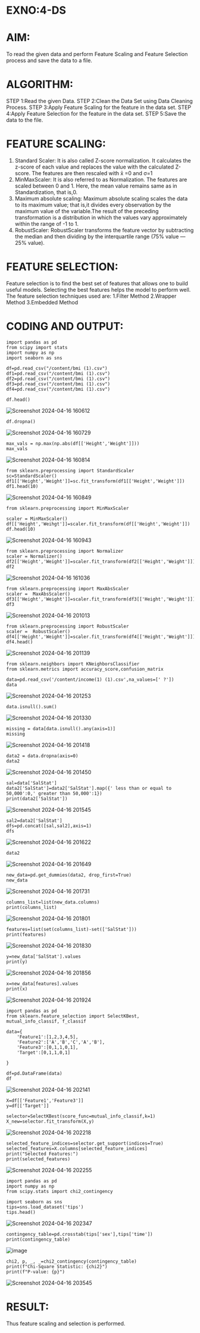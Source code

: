 # EXNO:4-DS
# AIM:
To read the given data and perform Feature Scaling and Feature Selection process and save the
data to a file.

# ALGORITHM:
STEP 1:Read the given Data.
STEP 2:Clean the Data Set using Data Cleaning Process.
STEP 3:Apply Feature Scaling for the feature in the data set.
STEP 4:Apply Feature Selection for the feature in the data set.
STEP 5:Save the data to the file.

# FEATURE SCALING:
1. Standard Scaler: It is also called Z-score normalization. It calculates the z-score of each value and replaces the value with the calculated Z-score. The features are then rescaled with x̄ =0 and σ=1
2. MinMaxScaler: It is also referred to as Normalization. The features are scaled between 0 and 1. Here, the mean value remains same as in Standardization, that is,0.
3. Maximum absolute scaling: Maximum absolute scaling scales the data to its maximum value; that is,it divides every observation by the maximum value of the variable.The result of the preceding transformation is a distribution in which the values vary approximately within the range of -1 to 1.
4. RobustScaler: RobustScaler transforms the feature vector by subtracting the median and then dividing by the interquartile range (75% value — 25% value).

# FEATURE SELECTION:
Feature selection is to find the best set of features that allows one to build useful models. Selecting the best features helps the model to perform well.
The feature selection techniques used are:
1.Filter Method
2.Wrapper Method
3.Embedded Method

# CODING AND OUTPUT:
```
import pandas as pd
from scipy import stats
import numpy as np
import seaborn as sns
```
```
df=pd.read_csv("/content/bmi (1).csv")
df1=pd.read_csv("/content/bmi (1).csv")
df2=pd.read_csv("/content/bmi (1).csv")
df3=pd.read_csv("/content/bmi (1).csv")
df4=pd.read_csv("/content/bmi (1).csv")
```
```
df.head()
```
![Screenshot 2024-04-16 160612](https://github.com/Anusharonselva/EXNO-4-DS/assets/119405600/b679364c-c039-40bf-8969-2ce47e4cee22)
```
df.dropna()
```
![Screenshot 2024-04-16 160729](https://github.com/Anusharonselva/EXNO-4-DS/assets/119405600/21e2db4c-16f2-408f-9436-083db5f334ba)
```
max_vals = np.max(np.abs(df[['Height','Weight']]))
max_vals
```
![Screenshot 2024-04-16 160814](https://github.com/Anusharonselva/EXNO-4-DS/assets/119405600/0be461e2-d30f-4344-b946-ba1890a06fd8)
```
from sklearn.preprocessing import StandardScaler
sc=StandardScaler()
df1[['Height','Weight']]=sc.fit_transform(df1[['Height','Weight']])
df1.head(10)
```
![Screenshot 2024-04-16 160849](https://github.com/Anusharonselva/EXNO-4-DS/assets/119405600/7237e9e5-ae88-494a-a907-5ff2da9316b2)
```
from sklearn.preprocessing import MinMaxScaler
```
```
scaler = MinMaxScaler()
df[['Height','Weihgt']]=scaler.fit_transform(df[['Height','Weight']])
df.head(10)
```
![Screenshot 2024-04-16 160943](https://github.com/Anusharonselva/EXNO-4-DS/assets/119405600/ff65fe24-96bd-408b-83a9-6b193b352f86)
```
from sklearn.preprocessing import Normalizer
scaler = Normalizer()
df2[['Height','Weight']]=scaler.fit_transform(df2[['Height','Weight']])
df2
```
![Screenshot 2024-04-16 161036](https://github.com/Anusharonselva/EXNO-4-DS/assets/119405600/7eaea797-2848-402b-a1f9-e5b192a0bbcc)
```
from sklearn.preprocessing import MaxAbsScaler
scaler =  MaxAbsScaler()
df3[['Height','Weight']]=scaler.fit_transform(df3[['Height','Weight']])
df3
```
![Screenshot 2024-04-16 201013](https://github.com/Anusharonselva/EXNO-4-DS/assets/119405600/129987b2-931b-49e9-b264-3c70ea9733b5)
```
from sklearn.preprocessing import RobustScaler
scaler =  RobustScaler()
df4[['Height','Weight']]=scaler.fit_transform(df4[['Height','Weight']])
df4.head()
```
![Screenshot 2024-04-16 201139](https://github.com/Anusharonselva/EXNO-4-DS/assets/119405600/ccd25eea-502a-4129-9696-3167f5ffd99b)
```
from sklearn.neighbors import KNeighborsClassifier
from sklearn.metrics import accuracy_score,confusion_matrix
```
```
data=pd.read_csv('/content/income(1) (1).csv',na_values=[' ?'])
data
```
![Screenshot 2024-04-16 201253](https://github.com/Anusharonselva/EXNO-4-DS/assets/119405600/b3aedff6-9a3a-4b06-be82-5d636c099003)
```
data.isnull().sum()
```
![Screenshot 2024-04-16 201330](https://github.com/Anusharonselva/EXNO-4-DS/assets/119405600/80ef2909-b382-43d0-b707-310ed6279f23)
```
missing = data[data.isnull().any(axis=1)]
missing
```
![Screenshot 2024-04-16 201418](https://github.com/Anusharonselva/EXNO-4-DS/assets/119405600/c970672c-0be4-4998-bc52-80277975d1aa)
```
data2 = data.dropna(axis=0)
data2
```
![Screenshot 2024-04-16 201450](https://github.com/Anusharonselva/EXNO-4-DS/assets/119405600/66ebe610-256a-45d8-9a5b-a736f7b13917)
```
sal=data['SalStat']
data2['SalStat']=data2['SalStat'].map({' less than or equal to 50,000':0,' greater than 50,000':1})
print(data2['SalStat'])
```
![Screenshot 2024-04-16 201545](https://github.com/Anusharonselva/EXNO-4-DS/assets/119405600/2c04a96a-4693-4370-ba3c-515c8ea3e94d)
```
sal2=data2['SalStat']
dfs=pd.concat([sal,sal2],axis=1)
dfs
```
![Screenshot 2024-04-16 201622](https://github.com/Anusharonselva/EXNO-4-DS/assets/119405600/a46fc0d9-cc3f-4ec8-a4a9-8fd77ba8991b)
```
data2
```
![Screenshot 2024-04-16 201649](https://github.com/Anusharonselva/EXNO-4-DS/assets/119405600/c8444a71-6129-4bc0-8deb-c9cc61edc15b)
```
new_data=pd.get_dummies(data2, drop_first=True)
new_data
```
![Screenshot 2024-04-16 201731](https://github.com/Anusharonselva/EXNO-4-DS/assets/119405600/9a843098-fb65-46f2-8244-aa83d5881af1)
```
columns_list=list(new_data.columns)
print(columns_list)
```
![Screenshot 2024-04-16 201801](https://github.com/Anusharonselva/EXNO-4-DS/assets/119405600/3dafffd5-d2b0-42cc-b69c-35cd20e4ce04)
```
features=list(set(columns_list)-set(['SalStat']))
print(features)
```
![Screenshot 2024-04-16 201830](https://github.com/Anusharonselva/EXNO-4-DS/assets/119405600/5354b558-8f78-4fac-9918-d5a62183eb73)
```
y=new_data['SalStat'].values
print(y)
```
![Screenshot 2024-04-16 201856](https://github.com/Anusharonselva/EXNO-4-DS/assets/119405600/b5403ca0-ccbb-4d05-863c-7060548526c7)
```
x=new_data[features].values
print(x)
```
![Screenshot 2024-04-16 201924](https://github.com/Anusharonselva/EXNO-4-DS/assets/119405600/de691ffc-a1b2-42e4-b5a7-dc23f0fdfb50)
```
import pandas as pd
from sklearn.feature_selection import SelectKBest, mutual_info_classif, f_classif
```
```
data={
    'Feature1':[1,2,3,4,5],
    'Feature2':['A','B','C','A','B'],
    'Feature3':[0,1,1,0,1],
    'Target':[0,1,1,0,1]

}
```
```
df=pd.DataFrame(data)
df
```
![Screenshot 2024-04-16 202141](https://github.com/Anusharonselva/EXNO-4-DS/assets/119405600/64228545-2aa1-401f-a857-cd6f4a6f3303)
```
X=df[['Feature1','Feature3']]
y=df[['Target']]
```
```
selector=SelectKBest(score_func=mutual_info_classif,k=1)
X_new=selector.fit_transform(X,y)
```
![Screenshot 2024-04-16 202218](https://github.com/Anusharonselva/EXNO-4-DS/assets/119405600/90910896-bab7-46e1-adb5-65d5e65fe0c6)
```
selected_feature_indices=selector.get_support(indices=True)
selected_features=X.columns[selected_feature_indices]
print("Selected Features:")
print(selected_features)
```
![Screenshot 2024-04-16 202255](https://github.com/Anusharonselva/EXNO-4-DS/assets/119405600/6f74dd65-29d1-4c44-a8dd-a10a742ad9a4)
```
import pandas as pd
import numpy as np
from scipy.stats import chi2_contingency
```
```
import seaborn as sns
tips=sns.load_dataset('tips')
tips.head()
```
![Screenshot 2024-04-16 202347](https://github.com/Anusharonselva/EXNO-4-DS/assets/119405600/1696d545-34ff-4eb0-8c09-78f592c259b4)
```
contingency_table=pd.crosstab(tips['sex'],tips['time'])
print(contingency_table)
```
![image](https://github.com/Anusharonselva/EXNO-4-DS/assets/119405600/422ee4a0-e291-426a-ad36-069994157303)
```
chi2, p, _, _=chi2_contingency(contingency_table)
print(f"Chi-Square Statistic: {chi2}")
print(f"P-value: {p}")
```
![Screenshot 2024-04-16 203545](https://github.com/Anusharonselva/EXNO-4-DS/assets/119405600/3cea47d6-ef13-436e-901a-4d7130be86d2)


# RESULT:
      
 Thus feature scaling and selection is performed.

